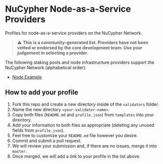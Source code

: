 # NuCypher Node-as-a-Service Providers
Profiles for node-as-a-service providers on the NuCypher Network.

> :warning: **This is a community-generated list.
Providers have not been vetted or endorsed by the core development team.
Use your judgement in selecting a provider.**

The following staking pools and node infrastructure providers support the NuCypher Network (alphabetical order):
* [Node Example](https://example.com)

## How to add your profile
1. Fork this repo and create a new directory inside of the `validators` folder.
2. Name the new directory `<your-validator-name>`.
3. Copy both files (`README.md` and `profile.json`) from `templates` into your directory.
4. Add your information to both files as appropriate (deleting any unused fields from `profile.json`).
5. Feel free to customize your `README.md` file however you desire.
6. Commit and submit a pull request.
7. We will review your submission and, if there are no issues, merge it into `master`.
8. Once merged, we will add a link to your profile in the list above.

